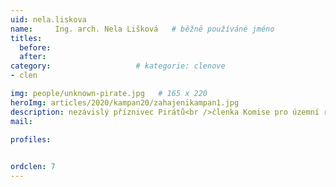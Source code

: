 ```yaml
---
uid: nela.liskova
name:     Ing. arch. Nela Lišková  	# běžně používáné jméno
titles:
  before: 
  after:
category:                   # kategorie: clenove
- clen

img: people/unknown-pirate.jpg   # 165 x 220
heroImg: articles/2020/kampan20/zahajenikampan1.jpg
description: nezávislý příznivec Pirátů<br />členka Komise pro územní rozvoj města VM # kratký popis, max 160 znaků
mail:

profiles:
  

ordclen: 7
---
```

